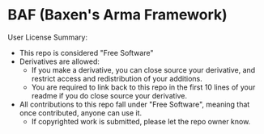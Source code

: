 
# BAF (Baxen's Arma Framework)

User License Summary:
* This repo is considered "Free Software"
* Derivatives are allowed:
  * If you make a derivative, you can close source your derivative, and restrict access and redistribution of your additions.
  * You are required to link back to this repo in the first 10 lines of your readme if you do close source your derivative.
* All contributions to this repo fall under "Free Software", meaning that once contributed, anyone can use it.
  * If copyrighted work is submitted, please let the repo owner know.
